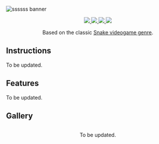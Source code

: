 ![ssssss banner](../assets/ssssss/itch_io_banner.png)

<center>
<a href="https://github.com/miketvo/classic-games-godot/releases/latest/download/ssssss-desktop_windows_x86_64.zip">
    <img src="https://img.shields.io/badge/ssssss-Download-CE6B40?style=for-the-badge">
</a>
<a href="https://ambientlamp.itch.io/ssssss">
    <img src="https://img.shields.io/badge/Play-6f324e?style=for-the-badge&logo=Itch.io&logoColor=ffffff">
</a>
<a href="./README.md">
    <img src="https://img.shields.io/badge/README-555555?style=for-the-badge&logo=markdown">
</a>
<a href="./">
    <img src="https://img.shields.io/badge/Source%20Code-555555?style=for-the-badge&logo=github">
</a>

Based on the classic [Snake videogame genre](https://en.wikipedia.org/wiki/Snake_(video_game_genre)).
</center>

## Instructions

To be updated.

## Features

To be updated.

## Gallery

<div align="center" style="display: -webkit-box; display: -moz-box; display: -ms-flexbox; display: -webkit-flex; display: flex; flex-flow: row wrap; gap: 12px; align-content: center; align-items: center; justify-content: center;">
    <p>To be updated.</p>
</div>
